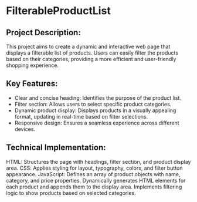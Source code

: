 # FilterableProductList
## Project Description:

This project aims to create a dynamic and interactive web page that displays a filterable list of products. Users can easily filter the products based on their categories, providing a more efficient and user-friendly shopping experience.

## Key Features:

- Clear and concise heading: Identifies the purpose of the product list.
- Filter section: Allows users to select specific product categories.
- Dynamic product display: Displays products in a visually appealing format, updating in real-time based on filter selections.
- Responsive design: Ensures a seamless experience across different devices.

## Technical Implementation:

HTML: Structures the page with headings, filter section, and product display area.
CSS: Applies styling for layout, typography, colors, and filter button appearance.
JavaScript:
Defines an array of product objects with name, category, and price properties.
Dynamically generates HTML elements for each product and appends them to the display area.
Implements filtering logic to show products based on selected categories.
